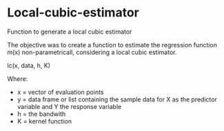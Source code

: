 # Local-cubic-estimator
Function to generate a local cubic estimator

The objective was to create a function to estimate the regression function m(x) non-parametricall, considering a local cubic estimator.

lc(x, data, h, K)
  
Where:

<ul>
  <li> x = vector of evaluation points</li>
  <li> y = data frame or list containing the sample data for X as the 
         predictor variable and Y the response variable</li>
  <li> h = the bandwith</li>
  <li> K = kernel function </li>
</ul>


 
 

  
